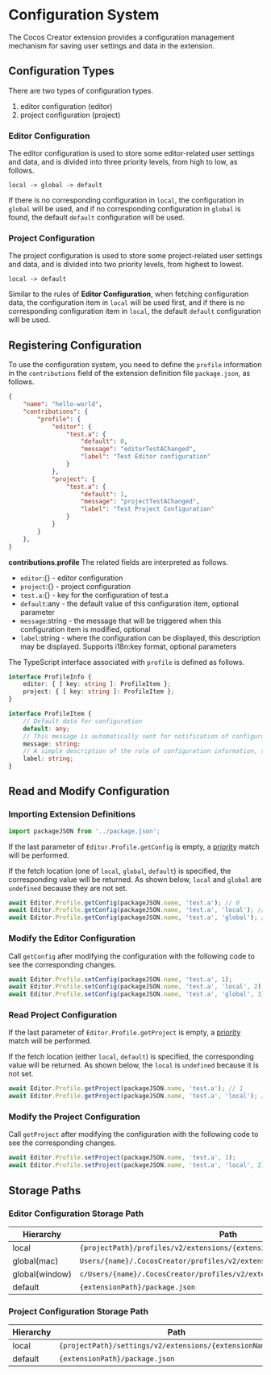 # Configuration System

The Cocos Creator extension provides a configuration management mechanism for saving user settings and data in the extension.

## Configuration Types

There are two types of configuration types.
1. editor configuration (editor)
2. project configuration (project)

### Editor Configuration

The editor configuration is used to store some editor-related user settings and data, and is divided into three priority levels, from high to low, as follows.

```
local -> global -> default
```

If there is no corresponding configuration in `local`, the configuration in `global` will be used, and if no corresponding configuration in `global` is found, the default `default` configuration will be used.

### Project Configuration

The project configuration is used to store some project-related user settings and data, and is divided into two priority levels, from highest to lowest.

```
local -> default
```

Similar to the rules of **Editor Configuration**, when fetching configuration data, the configuration item in `local` will be used first, and if there is no corresponding configuration item in `local`, the default `default` configuration will be used.

## Registering Configuration

To use the configuration system, you need to define the `profile` information in the `contributions` field of the extension definition file `package.json`, as follows.

```json
{
    "name": "hello-world",
    "contributions": {
        "profile": {
            "editor": {
                "test.a": {
                    "default": 0,
                    "message": "editorTestAChanged",
                    "label": "Test Editor configuration"
                }
            },
            "project": {
                "test.a": {
                    "default": 1,
                    "message": "projectTestAChanged",
                    "label": "Test Project Configuration"
                }
            }
        }
    },
}
```

**contributions.profile** The related fields are interpreted as follows.
- `editor`:{} - editor configuration
- `project`:{} - project configuration
- `test.a`:{} - key for the configuration of test.a
- `default`:any - the default value of this configuration item, optional parameter
- `message`:string - the message that will be triggered when this configuration item is modified, optional
- `label`:string - where the configuration can be displayed, this description may be displayed. Supports i18n:key format, optional parameters

The TypeScript interface associated with `profile` is defined as follows.

```typescript
interface ProfileInfo {
    editor: { [ key: string ]: ProfileItem };
    project: { [ key: string ]: ProfileItem };
}

interface ProfileItem {
    // Default data for configuration
    default: any;
    // This message is automatically sent for notification of configuration changes
    message: string;
    // A simple description of the role of configuration information, supporting the i18n:key syntax
    label: string;
}
```

## Read and Modify Configuration

### Importing Extension Definitions

```typescript
import packageJSON from '../package.json';
```

If the last parameter of `Editor.Profile.getConfig` is empty, a [priority](#Editor%20Configuration) match will be performed.

If the fetch location (one of `local`, `global`, `default`) is specified, the corresponding value will be returned. As shown below, `local` and `global` are `undefined` because they are not set.

```typescript
await Editor.Profile.getConfig(packageJSON.name, 'test.a'); // 0
await Editor.Profile.getConfig(packageJSON.name, 'test.a', 'local'); // undefined
await Editor.Profile.getConfig(packageJSON.name, 'test.a', 'global'); // undefined
```

### Modify the Editor Configuration

Call `getConfig` after modifying the configuration with the following code to see the corresponding changes.

```typescript
await Editor.Profile.setConfig(packageJSON.name, 'test.a', 1);
await Editor.Profile.setConfig(packageJSON.name, 'test.a', 'local', 2);
await Editor.Profile.setConfig(packageJSON.name, 'test.a', 'global', 3);
```

### Read Project Configuration

If the last parameter of `Editor.Profile.getProject` is empty, a [priority](#Project%20Configuration) match will be performed.

If the fetch location (either `local`, `default`) is specified, the corresponding value will be returned. As shown below, the `local` is `undefined` because it is not set.

```typescript
await Editor.Profile.getProject(packageJSON.name, 'test.a'); // 1
await Editor.Profile.getProject(packageJSON.name, 'test.a', 'local'); // undefined
```

### Modify the Project Configuration

Call `getProject` after modifying the configuration with the following code to see the corresponding changes.

```typescript
await Editor.Profile.setProject(packageJSON.name, 'test.a', 1);
await Editor.Profile.setProject(packageJSON.name, 'test.a', 'local', 2);
```

## Storage Paths

### Editor Configuration Storage Path

| Hierarchy | Path                                                       |
| ------- | ------------------------------------------------------------ |
| local   | `{projectPath}/profiles/v2/extensions/{extensionName}.json`  |
| global(mac)  | `Users/{name}/.CocosCreator/profiles/v2/extensions/{extensionName}.json` |
| global(window)  | `c/Users/{name}/.CocosCreator/profiles/v2/extensions/{extensionName}.json` |
| default | `{extensionPath}/package.json`                              |

### Project Configuration Storage Path

| Hierarchy | Path                                                      |
| ------- | ----------------------------------------------------------- |
| local   | `{projectPath}/settings/v2/extensions/{extensionName}.json` |
| default | `{extensionPath}/package.json`                             |
